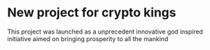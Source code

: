 # New project for crypto kings

This project was launched as a unprecedent innovative god inspired initiative aimed on bringing prosperity to all the mankind